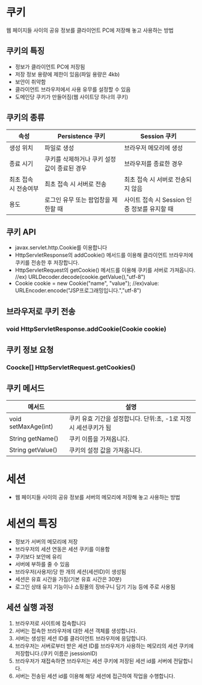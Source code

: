 쿠키
================
웹 페이지들 사이의 공유 정보를 클라이언트 PC에 저장해 놓고 사용하는 방법

쿠키의 특징
--------------------
* 정보가 클라이언트 PC에 저장됨
* 저장 정보 용량에 제한이 있음(파일 용량은 4kb)
* 보안이 취약함
* 클라이언트 브라우저에서 사용 유무를 설정할 수 있음
* 도메인당 쿠키가 만들어짐(웹 사이트당 하나의 쿠키)

쿠키의 종류
----------------------
|속성|Persistence 쿠키|Session 쿠키|
|------|---|---|
|생성 위치|파일로 생성|브라우저 메모리에 생성|
|종료 시기|쿠키를 삭제하거나 쿠키 설정 값이 종료된 경우|브라우저를 종료한 경우|
|최초 접속 시 전송여부|최초 접속 시 서버로 전송|최초 접속 시 서버로 전송되지 않음|
|용도|로그인 유무 또는 팝업창을 제한할 때|사이트 접속 시 Session 인증 정보를 유지할 때|

쿠키 API
-----------------------
* javax.servlet.http.Cookie를 이용합니다
* HttpServletResponse의 addCookie() 메서드를 이용해 클라이언트 브라우저에 쿠키를 전송한 후 저장합니다.
* HttpServletRequest의 getCookie() 메서드를 이용해 쿠키를 서버로 가져옵니다. //ex) URLDecoder.decode(cookie.getValue(),"utf-8")
* Cookie cookie = new Cookie("name", "value");  //ex)value: URLEncoder.encode("JSP프로그래밍입니다.","utf-8")

브라우저로 쿠키 전송
-----------
### void HttpServletResponse.addCookie(Cookie cookie)

쿠키 정보 요청
------------------
###  Coocke[] HttpServletRequest.getCookies()


쿠키 메서드
-------------------------
|메서드|설명|
|--------|-------|
|void setMaxAge(int)|쿠키 유효 기간을 설정합니다. 단위:초, -1로 지정시 세션쿠키가 됨|
|String getName()|쿠키 이름을 가져옵니다.|
|String getValue()|쿠키의 설정 값을 가져옵니다.|

세션
====================
* 웹 페이지들 사이의 공유 정보를 서버의 메모리에 저장해 놓고 사용하는 방법

세션의 특징
======================
* 정보가 서버의 메모리에 저장
* 브라우저의 세션 연동은 세션 쿠키를 이용함
* 쿠키보다 보안에 유리
* 서버에 부하를 줄 수 있음
* 브라우저(사용자)당 한 개의 세션(세션ID)이 생성됨
* 세션은 유효 시간을 가짐(기본 유효 시간은 30분)
* 로그인 상태 유지 기능이나 쇼핑몰의 장바구니 담기 기능 등에 주로 사용됨

세션 실행 과정
-----------------------
1. 브라우저로 사이트에 접속합니다
2. 서버는 접속한 브라우저에 대한 세션 객체를 생성합니다.
3. 서버는 생성된 세션 ID를 클라이언트 브라우저에 응답합니다.
4. 브라우저는 서버로부터 받은 세션 ID를 브라우저가 사용하는 메모리의 세션 쿠키에 저장합니다.(쿠키 이름은 jsessionID)
5. 브라우저가 재접속하면 브라우저는 세션 쿠키에 저장된 세션 id를 서버에 전달합니다.
6. 서버는 전송된 세션 id를 이용해 해당 세션에 접근하여 작업을 수행합니다.
